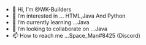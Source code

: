 - 👋 Hi, I’m @WK-Builders
- 👀 I’m interested in ... HTML,Java And Python
- 🌱 I’m currently learning ...Java
- 💞️ I’m looking to collaborate on ...Java
- 📫 How to reach me ...Space_Man#8425 (Discord)

<!---
WK-Builders/WK-Builders is a ✨ special ✨ repository because its `README.md` (this file) appears on your GitHub profile.
You can click the Preview link to take a look at your changes.
--->
